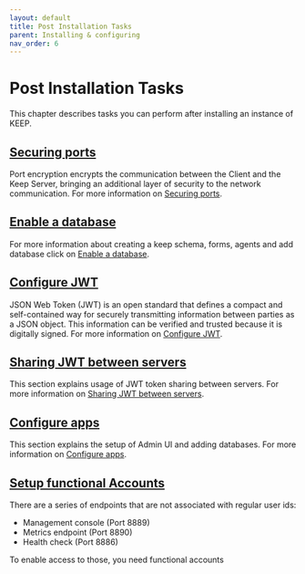 ```yaml
---
layout: default
title: Post Installation Tasks
parent: Installing & configuring
nav_order: 6
---
```


# Post Installation Tasks

This chapter describes tasks you can perform after installing an instance of KEEP.

## [Securing ports](../configuration/configuringPorts)

Port encryption encrypts the communication between the Client and the Keep Server, bringing an additional layer of security to the network communication. For more information on [Securing ports](../configuration/configuringPorts).

## [Enable a database](../../usingkeep/enablingadb)

For more information about creating a keep schema, forms, agents and add database click on [Enable a database](../../usingkeep/enablingadb).

## [Configure JWT](../configuration/security/authentication)

JSON Web Token (JWT) is an open standard that defines a compact and self-contained way for securely transmitting information between parties as a JSON object. This information can be verified and trusted because it is digitally signed. For more information on [Configure JWT](../configuration/security/authentication).

## [Sharing JWT between servers](../configuration/security/encryption)

This section explains usage of JWT token sharing between servers. For more information on [Sharing JWT between servers](../configuration/security/encryption).

## [Configure apps](../../tutorial/adminui)

This section explains the setup of Admin UI and adding databases. For more information on [Configure apps](../../tutorial/adminui).

## [Setup functional Accounts](./functionalUsers)

There are a series of endpoints that are not associated with regular user ids:

- Management console (Port 8889)
- Metrics endpoint (Port 8890)
- Health check (Port 8886)

To enable access to those, you need functional accounts
